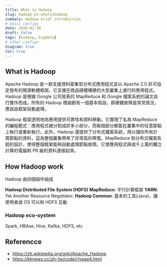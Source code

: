 ```yaml
---
title: What is Hadoop
slug: hadoop-p1-whatishadoop
summary: Hadoop brief introduction
# basic configs
date: 2020-01-30
draft: false
tags: [hadoop, bigdata]
# other configs
diagram: true
toc: true
---
```


## What is Hadoop

Apache Hadoop 是一款支援資料密集型分布式應用程式並以 Apache 2.0 許可協定發布的開源軟體框架。它支援在商品硬體構建的大型叢集上運行的應用程式。Hadoop 是根據 Google 公司發表的 MapReduce 和 Google 檔案系統的論文自行實作而成。所有的 Hadoop 模組都有一個基本假設，即硬體故障是常見情況，應該由框架自動處理。

Hadoop 框架透明地為應用提供可靠性和資料移動。它實現了名為 MapReduce 的編程範式：應用程式被分割成許多小部分，而每個部分都能在叢集中的任意節點上執行或重新執行。此外，Hadoop 還提供了分布式檔案系統，用以儲存所有計算節點的資料，這為整個叢集帶來了非常高的帶寬。MapReduce 和分布式檔案系統的設計，使得整個框架能夠自動處理節點故障。它使應用程式與成千上萬的獨立計算的電腦和 PB 級的資料連接起來。

## How Hadoop work

Hadoop 由四個組件組成

**Hadoop Distributed File System (HDFS)**
**MapReduce**: 平行計算框架
**YARN**: Yet Another Resource Negotiator.
**Hadoop Common**: 基本的工具(Java)，讓使用者或 OS 可以和 HDFS 互動

### Hadoop eco-system

Spark, HBAse, Hive, Kafka, HDFS, etc

## Referencce

- <https://zh.wikipedia.org/wiki/Apache_Hadoop>
- <https://kknews.cc/zh-tw/code/rlyqae4.html>
